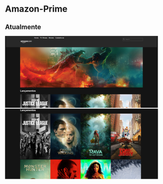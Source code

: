 # Amazon-Prime

## Atualmente
![Começo](https://github.com/AlexDeSaran/Amazon-Prime/blob/main/Capturar1.PNG)
![parte2](https://github.com/AlexDeSaran/Amazon-Prime/blob/main/Capturar11.PNG)

 
